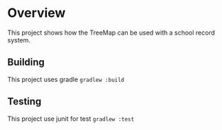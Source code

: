 # Overview
This project shows how the TreeMap can be used with a school record system.

## Building
This project uses gradle
`gradlew :build`

## Testing
This project use junit for test
`gradlew :test`

